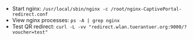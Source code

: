 * Start nginx: `/usr/local/sbin/nginx -c /root/nginx-CaptivePortal-redirect.conf`
* View nginx processes: `ps -A | grep nginx`
* Test QR redirect: `curl -L -vv "redirect.wlan.tuerantuer.org:9000/?voucher=test"`